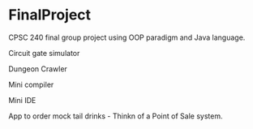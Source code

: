 # FinalProject

CPSC 240 final group project using OOP paradigm and Java language.

Circuit gate simulator

Dungeon Crawler

Mini compiler

Mini IDE

App to order mock tail drinks - Thinkn of a Point of Sale system.

